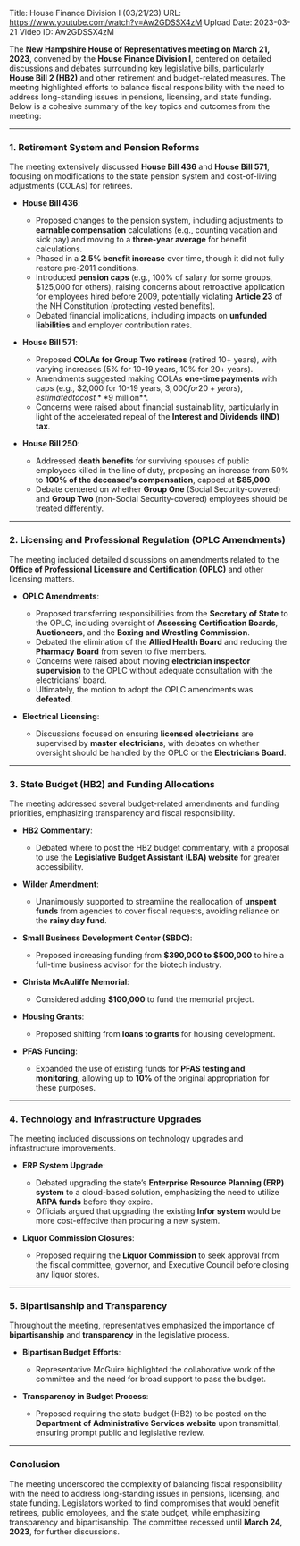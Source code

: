 Title: House Finance Division I (03/21/23)
URL: https://www.youtube.com/watch?v=Aw2GDSSX4zM
Upload Date: 2023-03-21
Video ID: Aw2GDSSX4zM

The **New Hampshire House of Representatives meeting on March 21, 2023**, convened by the **House Finance Division I**, centered on detailed discussions and debates surrounding key legislative bills, particularly **House Bill 2 (HB2)** and other retirement and budget-related measures. The meeting highlighted efforts to balance fiscal responsibility with the need to address long-standing issues in pensions, licensing, and state funding. Below is a cohesive summary of the key topics and outcomes from the meeting:

---

### **1. Retirement System and Pension Reforms**
The meeting extensively discussed **House Bill 436** and **House Bill 571**, focusing on modifications to the state pension system and cost-of-living adjustments (COLAs) for retirees.

- **House Bill 436**:  
  - Proposed changes to the pension system, including adjustments to **earnable compensation** calculations (e.g., counting vacation and sick pay) and moving to a **three-year average** for benefit calculations.  
  - Phased in a **2.5% benefit increase** over time, though it did not fully restore pre-2011 conditions.  
  - Introduced **pension caps** (e.g., 100% of salary for some groups, $125,000 for others), raising concerns about retroactive application for employees hired before 2009, potentially violating **Article 23** of the NH Constitution (protecting vested benefits).  
  - Debated financial implications, including impacts on **unfunded liabilities** and employer contribution rates.

- **House Bill 571**:  
  - Proposed **COLAs for Group Two retirees** (retired 10+ years), with varying increases (5% for 10-19 years, 10% for 20+ years).  
  - Amendments suggested making COLAs **one-time payments** with caps (e.g., $2,000 for 10-19 years, $3,000 for 20+ years), estimated to cost **$9 million**.  
  - Concerns were raised about financial sustainability, particularly in light of the accelerated repeal of the **Interest and Dividends (IND) tax**.

- **House Bill 250**:  
  - Addressed **death benefits** for surviving spouses of public employees killed in the line of duty, proposing an increase from 50% to **100% of the deceased’s compensation**, capped at **$85,000**.  
  - Debate centered on whether **Group One** (Social Security-covered) and **Group Two** (non-Social Security-covered) employees should be treated differently.

---

### **2. Licensing and Professional Regulation (OPLC Amendments)**
The meeting included detailed discussions on amendments related to the **Office of Professional Licensure and Certification (OPLC)** and other licensing matters.

- **OPLC Amendments**:  
  - Proposed transferring responsibilities from the **Secretary of State** to the OPLC, including oversight of **Assessing Certification Boards**, **Auctioneers**, and the **Boxing and Wrestling Commission**.  
  - Debated the elimination of the **Allied Health Board** and reducing the **Pharmacy Board** from seven to five members.  
  - Concerns were raised about moving **electrician inspector supervision** to the OPLC without adequate consultation with the electricians' board.  
  - Ultimately, the motion to adopt the OPLC amendments was **defeated**.

- **Electrical Licensing**:  
  - Discussions focused on ensuring **licensed electricians** are supervised by **master electricians**, with debates on whether oversight should be handled by the OPLC or the **Electricians Board**.  

---

### **3. State Budget (HB2) and Funding Allocations**
The meeting addressed several budget-related amendments and funding priorities, emphasizing transparency and fiscal responsibility.

- **HB2 Commentary**:  
  - Debated where to post the HB2 budget commentary, with a proposal to use the **Legislative Budget Assistant (LBA) website** for greater accessibility.  

- **Wilder Amendment**:  
  - Unanimously supported to streamline the reallocation of **unspent funds** from agencies to cover fiscal requests, avoiding reliance on the **rainy day fund**.  

- **Small Business Development Center (SBDC)**:  
  - Proposed increasing funding from **$390,000 to $500,000** to hire a full-time business advisor for the biotech industry.  

- **Christa McAuliffe Memorial**:  
  - Considered adding **$100,000** to fund the memorial project.  

- **Housing Grants**:  
  - Proposed shifting from **loans to grants** for housing development.  

- **PFAS Funding**:  
  - Expanded the use of existing funds for **PFAS testing and monitoring**, allowing up to **10%** of the original appropriation for these purposes.  

---

### **4. Technology and Infrastructure Upgrades**
The meeting included discussions on technology upgrades and infrastructure improvements.

- **ERP System Upgrade**:  
  - Debated upgrading the state’s **Enterprise Resource Planning (ERP) system** to a cloud-based solution, emphasizing the need to utilize **ARPA funds** before they expire.  
  - Officials argued that upgrading the existing **Infor system** would be more cost-effective than procuring a new system.  

- **Liquor Commission Closures**:  
  - Proposed requiring the **Liquor Commission** to seek approval from the fiscal committee, governor, and Executive Council before closing any liquor stores.  

---

### **5. Bipartisanship and Transparency**
Throughout the meeting, representatives emphasized the importance of **bipartisanship** and **transparency** in the legislative process.

- **Bipartisan Budget Efforts**:  
  - Representative McGuire highlighted the collaborative work of the committee and the need for broad support to pass the budget.  

- **Transparency in Budget Process**:  
  - Proposed requiring the state budget (HB2) to be posted on the **Department of Administrative Services website** upon transmittal, ensuring prompt public and legislative review.  

---

### **Conclusion**
The meeting underscored the complexity of balancing fiscal responsibility with the need to address long-standing issues in pensions, licensing, and state funding. Legislators worked to find compromises that would benefit retirees, public employees, and the state budget, while emphasizing transparency and bipartisanship. The committee recessed until **March 24, 2023**, for further discussions.